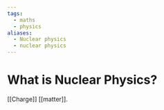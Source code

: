```yaml
---
tags:
  - maths
  - physics
aliases:
  - Nuclear physics
  - nuclear physics
---
```


# What is Nuclear Physics?
[[Charge]] [[matter]].